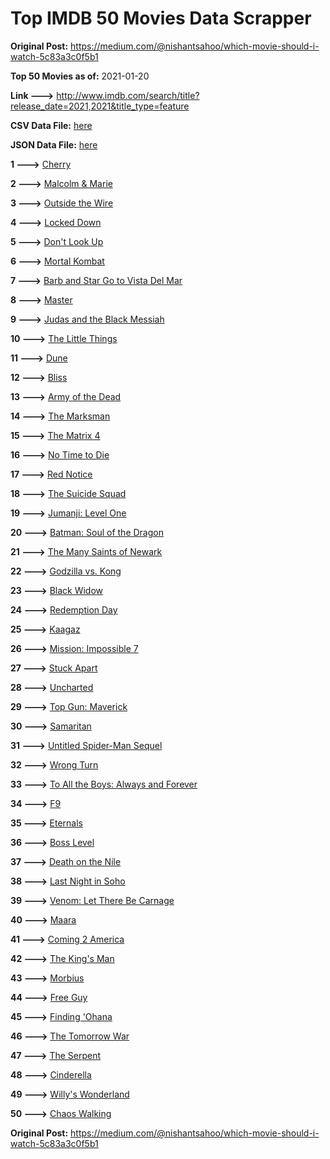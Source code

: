 # Top IMDB 50 Movies Data Scrapper

**Original Post:** https://medium.com/@nishantsahoo/which-movie-should-i-watch-5c83a3c0f5b1

**Top 50 Movies as of:** 2021-01-20

**Link --->** http://www.imdb.com/search/title?release_date=2021,2021&title_type=feature

**CSV Data File:** [here](/Data/data.csv)

**JSON Data File:** [here](/Data/data.json)

**1 --->** [Cherry](https://www.imdb.com/title/tt9130508/?ref_=adv_li_tt)

**2 --->** [Malcolm & Marie](https://www.imdb.com/title/tt12676326/?ref_=adv_li_tt)

**3 --->** [Outside the Wire](https://www.imdb.com/title/tt10451914/?ref_=adv_li_tt)

**4 --->** [Locked Down](https://www.imdb.com/title/tt13061914/?ref_=adv_li_tt)

**5 --->** [Don't Look Up](https://www.imdb.com/title/tt11286314/?ref_=adv_li_tt)

**6 --->** [Mortal Kombat](https://www.imdb.com/title/tt0293429/?ref_=adv_li_tt)

**7 --->** [Barb and Star Go to Vista Del Mar](https://www.imdb.com/title/tt3797512/?ref_=adv_li_tt)

**8 --->** [Master](https://www.imdb.com/title/tt10579952/?ref_=adv_li_tt)

**9 --->** [Judas and the Black Messiah](https://www.imdb.com/title/tt9784798/?ref_=adv_li_tt)

**10 --->** [The Little Things](https://www.imdb.com/title/tt10016180/?ref_=adv_li_tt)

**11 --->** [Dune](https://www.imdb.com/title/tt1160419/?ref_=adv_li_tt)

**12 --->** [Bliss](https://www.imdb.com/title/tt10333426/?ref_=adv_li_tt)

**13 --->** [Army of the Dead](https://www.imdb.com/title/tt0993840/?ref_=adv_li_tt)

**14 --->** [The Marksman](https://www.imdb.com/title/tt6902332/?ref_=adv_li_tt)

**15 --->** [The Matrix 4](https://www.imdb.com/title/tt10838180/?ref_=adv_li_tt)

**16 --->** [No Time to Die](https://www.imdb.com/title/tt2382320/?ref_=adv_li_tt)

**17 --->** [Red Notice](https://www.imdb.com/title/tt7991608/?ref_=adv_li_tt)

**18 --->** [The Suicide Squad](https://www.imdb.com/title/tt6334354/?ref_=adv_li_tt)

**19 --->** [Jumanji: Level One](https://www.imdb.com/title/tt13249100/?ref_=adv_li_tt)

**20 --->** [Batman: Soul of the Dragon](https://www.imdb.com/title/tt12885852/?ref_=adv_li_tt)

**21 --->** [The Many Saints of Newark](https://www.imdb.com/title/tt8110232/?ref_=adv_li_tt)

**22 --->** [Godzilla vs. Kong](https://www.imdb.com/title/tt5034838/?ref_=adv_li_tt)

**23 --->** [Black Widow](https://www.imdb.com/title/tt3480822/?ref_=adv_li_tt)

**24 --->** [Redemption Day](https://www.imdb.com/title/tt4439620/?ref_=adv_li_tt)

**25 --->** [Kaagaz](https://www.imdb.com/title/tt9569610/?ref_=adv_li_tt)

**26 --->** [Mission: Impossible 7](https://www.imdb.com/title/tt9603212/?ref_=adv_li_tt)

**27 --->** [Stuck Apart](https://www.imdb.com/title/tt11213372/?ref_=adv_li_tt)

**28 --->** [Uncharted](https://www.imdb.com/title/tt1464335/?ref_=adv_li_tt)

**29 --->** [Top Gun: Maverick](https://www.imdb.com/title/tt1745960/?ref_=adv_li_tt)

**30 --->** [Samaritan](https://www.imdb.com/title/tt5500218/?ref_=adv_li_tt)

**31 --->** [Untitled Spider-Man Sequel](https://www.imdb.com/title/tt10872600/?ref_=adv_li_tt)

**32 --->** [Wrong Turn](https://www.imdb.com/title/tt9110170/?ref_=adv_li_tt)

**33 --->** [To All the Boys: Always and Forever](https://www.imdb.com/title/tt10676012/?ref_=adv_li_tt)

**34 --->** [F9](https://www.imdb.com/title/tt5433138/?ref_=adv_li_tt)

**35 --->** [Eternals](https://www.imdb.com/title/tt9032400/?ref_=adv_li_tt)

**36 --->** [Boss Level](https://www.imdb.com/title/tt7638348/?ref_=adv_li_tt)

**37 --->** [Death on the Nile](https://www.imdb.com/title/tt7657566/?ref_=adv_li_tt)

**38 --->** [Last Night in Soho](https://www.imdb.com/title/tt9639470/?ref_=adv_li_tt)

**39 --->** [Venom: Let There Be Carnage](https://www.imdb.com/title/tt7097896/?ref_=adv_li_tt)

**40 --->** [Maara](https://www.imdb.com/title/tt9319874/?ref_=adv_li_tt)

**41 --->** [Coming 2 America](https://www.imdb.com/title/tt6802400/?ref_=adv_li_tt)

**42 --->** [The King's Man](https://www.imdb.com/title/tt6856242/?ref_=adv_li_tt)

**43 --->** [Morbius](https://www.imdb.com/title/tt5108870/?ref_=adv_li_tt)

**44 --->** [Free Guy](https://www.imdb.com/title/tt6264654/?ref_=adv_li_tt)

**45 --->** [Finding 'Ohana](https://www.imdb.com/title/tt10332588/?ref_=adv_li_tt)

**46 --->** [The Tomorrow War](https://www.imdb.com/title/tt9777666/?ref_=adv_li_tt)

**47 --->** [The Serpent](https://www.imdb.com/title/tt6984230/?ref_=adv_li_tt)

**48 --->** [Cinderella](https://www.imdb.com/title/tt10155932/?ref_=adv_li_tt)

**49 --->** [Willy's Wonderland](https://www.imdb.com/title/tt8114980/?ref_=adv_li_tt)

**50 --->** [Chaos Walking](https://www.imdb.com/title/tt2076822/?ref_=adv_li_tt)

**Original Post:** https://medium.com/@nishantsahoo/which-movie-should-i-watch-5c83a3c0f5b1
